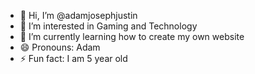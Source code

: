 - 👋 Hi, I’m @adamjosephjustin
- 👀 I’m interested in Gaming and Technology
- 🌱 I’m currently learning how to create my own website
- 😄 Pronouns: Adam
- ⚡ Fun fact: I am 5 year old

<!---
adamjosephjustin/adamjosephjustin is a ✨ special ✨ repository because its `README.md` (this file) appears on your GitHub profile.
You can click the Preview link to take a look at your changes.
--->
